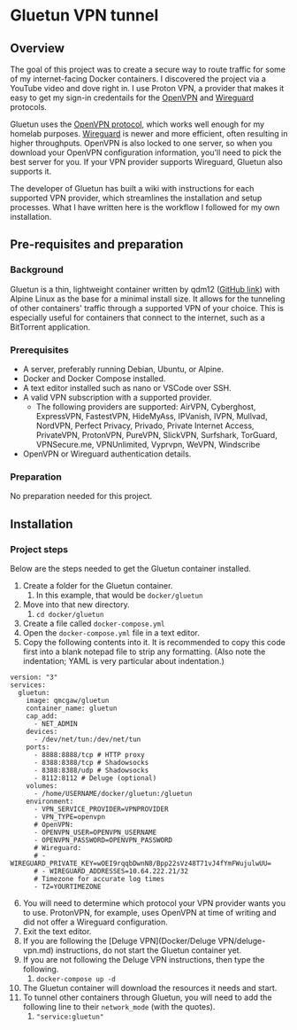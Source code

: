 # Gluetun VPN tunnel

## Overview

The goal of this project was to create a secure way to route traffic for some of my internet-facing Docker containers. I discovered the project via a YouTube video and dove right in. I use Proton VPN, a provider that makes it easy to get my sign-in credentails for the [OpenVPN](https://protonvpn.com/support/vpn-config-download/) and [Wireguard](https://protonvpn.com/support/wireguard-configurations/) protocols. 

Gluetun uses the [OpenVPN protocol](https://openvpn.net/community-resources/openvpn-protocol/), which works well enough for my homelab purposes. [Wireguard](https://www.wireguard.com/) is newer and more efficient, often resulting in higher throughputs. OpenVPN is also locked to one server, so when you download your OpenVPN configuration information, you'll need to pick the best server for you. If your VPN provider supports Wireguard, Gluetun also supports it.

The developer of Gluetun has built a wiki with instructions for each supported VPN provider, which streamlines the installation and setup processes. What I have written here is the workflow I followed for my own installation.

## Pre-requisites and preparation

### Background

Gluetun is a thin, lightweight container written by qdm12 ([GitHub link](https://github.com/qdm12/gluetun)) with Alpine Linux as the base for a minimal install size. It allows for the tunneling of other containers' traffic through a supported VPN of your choice. This is especially useful for containers that connect to the internet, such as a BitTorrent application.

### Prerequisites

- A server, preferably running Debian, Ubuntu, or Alpine.
- Docker and Docker Compose installed.
- A text editor installed such as nano or VSCode over SSH.
- A valid VPN subscription with a supported provider.
	- The following providers are supported: AirVPN, Cyberghost, ExpressVPN, FastestVPN, HideMyAss, IPVanish, IVPN, Mullvad, NordVPN, Perfect Privacy, Privado, Private Internet Access, PrivateVPN, ProtonVPN, PureVPN, SlickVPN, Surfshark, TorGuard, VPNSecure.me, VPNUnlimited, Vyprvpn, WeVPN, Windscribe
- OpenVPN or Wireguard authentication details.

### Preparation

No preparation needed for this project.

## Installation

### Project steps

Below are the steps needed to get the Gluetun container installed.

1. Create a folder for the Gluetun container.
	1. In this example, that would be `docker/gluetun`
1. Move into that new directory.
	1. `cd docker/gluetun`
2. Create a file called `docker-compose.yml`
3. Open the `docker-compose.yml` file in a text editor.
4. Copy the following contents into it. It is recommended to copy this code first into a blank notepad file to strip any formatting. (Also note the indentation; YAML is very particular about indentation.)
```
version: "3"
services:
  gluetun:
    image: qmcgaw/gluetun
    container_name: gluetun
    cap_add:
      - NET_ADMIN
    devices:
      - /dev/net/tun:/dev/net/tun
    ports:
      - 8888:8888/tcp # HTTP proxy
      - 8388:8388/tcp # Shadowsocks
      - 8388:8388/udp # Shadowsocks
      - 8112:8112 # Deluge (optional)
    volumes:
      - /home/USERNAME/docker/gluetun:/gluetun
    environment:
      - VPN_SERVICE_PROVIDER=VPNPROVIDER
      - VPN_TYPE=openvpn
      # OpenVPN:
      - OPENVPN_USER=OPENVPN_USERNAME
      - OPENVPN_PASSWORD=OPENVPN_PASSWORD
      # Wireguard:
      # - WIREGUARD_PRIVATE_KEY=wOEI9rqqbDwnN8/Bpp22sVz48T71vJ4fYmFWujulwUU=
      # - WIREGUARD_ADDRESSES=10.64.222.21/32
      # Timezone for accurate log times
      - TZ=YOURTIMEZONE
```
6. You will need to determine which protocol your VPN provider wants you to use. ProtonVPN, for example, uses OpenVPN at time of writing and did not offer a Wireguard configuration.
7. Exit the text editor.
8. If you are following the [Deluge VPN](Docker/Deluge VPN/deluge-vpn.md) instructions, do not start the Gluetun container yet.
9. If you are not following the Deluge VPN instructions, then type the following.
	1. `docker-compose up -d`
10. The Gluetun container will download the resources it needs and start. 
11. To tunnel other containers through Gluetun, you will need to add the following line to their `network_mode` (with the quotes).
	1. `"service:gluetun"`